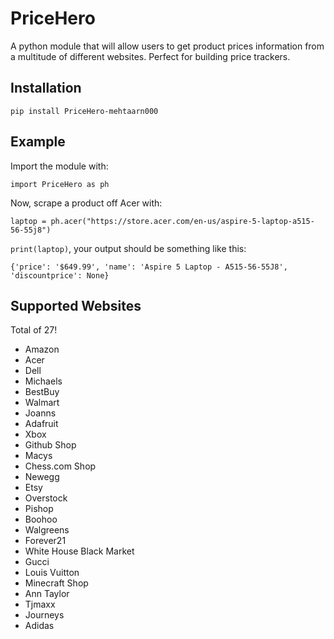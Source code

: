 # PriceHero
A python module that will allow users to get product prices information from a multitude of different websites. Perfect for building price trackers.

## Installation
`pip install PriceHero-mehtaarn000`

## Example
Import the module with:

`import PriceHero as ph`

Now, scrape a product off Acer with:

`laptop = ph.acer("https://store.acer.com/en-us/aspire-5-laptop-a515-56-55j8")`

`print(laptop)`, your output should be something like this:

`{'price': '$649.99', 'name': 'Aspire 5 Laptop - A515-56-55J8', 'discountprice': None}`

## Supported Websites
Total of 27!
- Amazon
- Acer
- Dell
- Michaels
- BestBuy
- Walmart
- Joanns
- Adafruit
- Xbox
- Github Shop
- Macys
- Chess.com Shop
- Newegg
- Etsy
- Overstock
- Pishop
- Boohoo
- Walgreens
- Forever21
- White House Black Market
- Gucci
- Louis Vuitton
- Minecraft Shop
- Ann Taylor
- Tjmaxx
- Journeys
- Adidas